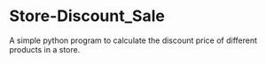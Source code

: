 # Store-Discount_Sale

A simple python program to calculate the discount price of different products in a store.
